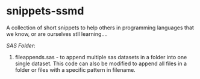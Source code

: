 # snippets-ssmd
A collection of short snippets to help others in programming languages that we know, or are ourselves stll learning.... 

*SAS Folder*:

1) fileappends.sas - to append multiple sas datasets in a folder into one single dataset. This code can also be modified to append all files in a folder or files with a specific pattern in filename.  
